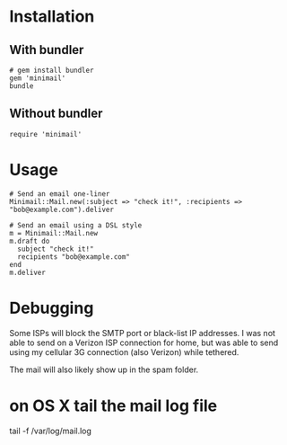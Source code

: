Installation
=========

With bundler
------------
    
    # gem install bundler
    gem 'minimail'
    bundle
    
Without bundler
---------------

    require 'minimail'

Usage
=====

    # Send an email one-liner
    Minimail::Mail.new(:subject => "check it!", :recipients => "bob@example.com").deliver
    
    # Send an email using a DSL style
    m = Minimail::Mail.new
    m.draft do
      subject "check it!"
      recipients "bob@example.com"
    end
    m.deliver


Debugging
=========
Some ISPs will block the SMTP port or black-list IP addresses. I was not able to send on a Verizon ISP connection for home,
but was able to send using my cellular 3G connection (also Verizon) while tethered.

The mail will also likely show up in the spam folder.

  # on OS X tail the mail log file
  tail -f /var/log/mail.log
  